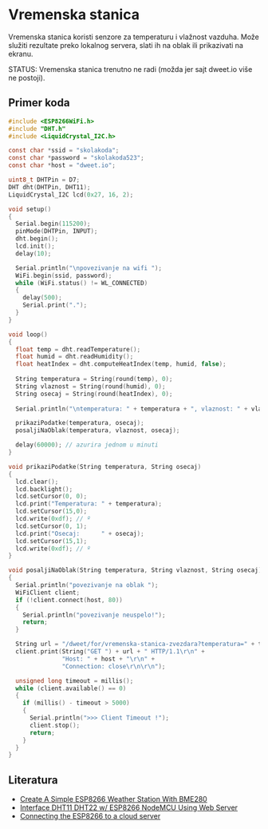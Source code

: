 # Vremenska stanica

Vremenska stanica koristi senzore za temperaturu i vlažnost vazduha. Može služiti rezultate preko lokalnog servera, slati ih na oblak ili prikazivati na ekranu.

STATUS: Vremenska stanica trenutno ne radi (možda jer sajt dweet.io više ne postoji).

## Primer koda

```c
#include <ESP8266WiFi.h>
#include "DHT.h"
#include <LiquidCrystal_I2C.h>

const char *ssid = "skolakoda";
const char *password = "skolakoda523";
const char *host = "dweet.io";

uint8_t DHTPin = D7;
DHT dht(DHTPin, DHT11);
LiquidCrystal_I2C lcd(0x27, 16, 2);

void setup()
{
  Serial.begin(115200);
  pinMode(DHTPin, INPUT);
  dht.begin();
  lcd.init();
  delay(10);

  Serial.println("\npovezivanje na wifi ");
  WiFi.begin(ssid, password);
  while (WiFi.status() != WL_CONNECTED)
  {
    delay(500);
    Serial.print(".");
  }
}

void loop()
{
  float temp = dht.readTemperature();
  float humid = dht.readHumidity();
  float heatIndex = dht.computeHeatIndex(temp, humid, false);
  
  String temperatura = String(round(temp), 0);
  String vlaznost = String(round(humid), 0);
  String osecaj = String(round(heatIndex), 0);
  
  Serial.println("\ntemperatura: " + temperatura + ", vlaznost: " + vlaznost + ", osecaj: " + osecaj);

  prikaziPodatke(temperatura, osecaj);
  posaljiNaOblak(temperatura, vlaznost, osecaj);

  delay(60000); // azurira jednom u minuti
}

void prikaziPodatke(String temperatura, String osecaj)
{
  lcd.clear();
  lcd.backlight();
  lcd.setCursor(0, 0);
  lcd.print("Temperatura: " + temperatura);
  lcd.setCursor(15,0);
  lcd.write(0xdf); // º
  lcd.setCursor(0, 1);
  lcd.print("Osecaj:      " + osecaj);
  lcd.setCursor(15,1);
  lcd.write(0xdf); // º
}

void posaljiNaOblak(String temperatura, String vlaznost, String osecaj)
{
  Serial.println("povezivanje na oblak ");
  WiFiClient client;
  if (!client.connect(host, 80))
  {
    Serial.println("povezivanje neuspelo!");
    return;
  }

  String url = "/dweet/for/vremenska-stanica-zvezdara?temperatura=" + temperatura + "&vlaznost=" + vlaznost + "&osecaj=" + osecaj;
  client.print(String("GET ") + url + " HTTP/1.1\r\n" +
               "Host: " + host + "\r\n" +
               "Connection: close\r\n\r\n");

  unsigned long timeout = millis();
  while (client.available() == 0)
  {
    if (millis() - timeout > 5000)
    {
      Serial.println(">>> Client Timeout !");
      client.stop();
      return;
    }
  }
}
```

## Literatura
- [Create A Simple ESP8266 Weather Station With BME280](https://lastminuteengineers.com/bme280-esp8266-weather-station/)
- [Interface DHT11 DHT22 w/ ESP8266 NodeMCU Using Web Server](https://lastminuteengineers.com/esp8266-dht11-dht22-web-server-tutorial/)
- [Connecting the ESP8266 to a cloud server ](https://subscription.packtpub.com/book/iot-and-hardware/9781787288102/1/ch01lvl1sec08/connecting-the-esp8266-to-a-cloud-server)
